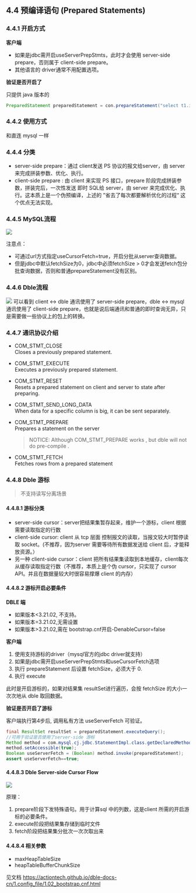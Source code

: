 ## 4.4 预编译语句 (Prepared Statements)


### 4.4.1 开启方式
**客户端**
- 如果是jdbc需开启useServerPrepStmts，此时才会使用 server-side prepare，否则属于 client-side prepare。
- 其他语言的 driver通常不用配置选项。

**验证是否开启了**

只提供 java 版本的
``` java
PreparedStatement preparedStatement = con.prepareStatement("select t1.id from no_sharding_t1 t1 where t1.id=?"); //可用于验证是否使用了dble 侧 prepare assert preparedStatement instanceof ServerPreparedStatement;
```

### 4.4.2 使用方式
和直连 mysql 一样


### 4.4.4 分类
- server-side prepare：通过 client发送 PS 协议的报文给server，由 server来完成拼装参数、优化、执行。 
- client-side prepare : 由 client 来实现 PS 接口，prepare 阶段完成拼装参数，拼装完后，一次性发送 即时 SQL给 server，由 server 来完成优化、执行。这本质上是一个伪预编译，上述的 ”省去了每次都要解析优化的过程“ 这个优点无法实现。



### 4.4.5 MySQL流程

![](pic/4.4.1.png)

注意点：

- 可通过url方式指定useCursorFetch=true，开启分批从server查询数据。
- 但是jdbc中默认fetchSize为0，jdbc中必须fetchSize > 0才会发送fetch包分批查询数据，否则和普通prepareStatement没有区别。

### 4.4.6 Dble流程

![](pic/4.4.2.png)
可以看到  client <-> dble 通讯使用了 server-side prepare，dble  <-> mysql 通讯使用了 client-side prepare，也就是说后端通讯和普通的即时查询无异，只是需要做一些协议上的包上的转换。


### 4.4.7 通讯协议介绍

* COM\_STMT_CLOSE  
  Closes a previously prepared statement.
* COM\_STMT_EXECUTE  
  Executes a previously prepared statement.

* COM\_STMT_RESET   
  Resets a prepared statement on client and server to state after preparing.
* COM\_STMT\_SEND\_LONG_DATA  
  When data for a specific column is big, it can be sent separately.

* COM\_STMT\_PREPARE  
  Prepares a statement on the server
  > NOTICE:  Although COM_STMT_PREPARE  works , but dble will not do pre-compile .

* COM\_STMT_FETCH  
  Fetches rows from a prepared statement



### 4.4.8 Dble 游标

> 不支持读写分离场景

#### 4.4.8.1 游标分类
- server-side  cursor：server把结果集暂存起来，维护一个游标，client 根据需要读取指定的行数
- client-side cursor: client 从 tcp 层面 控制报文的读取，当报文较大时暂停读取 socket。(不推荐，因为server 需要等待所有数据发送给 client 后，才能释放资源。）
- 另一种 client-side cursor：client 把所有结果集读取到本地缓存，client每次从缓存读取指定行数（不推荐，本质上是个伪 cursor，只实现了 cursor API。并且在数据量较大时很容易撑爆 client 的内存）
#### 4.4.8.2 游标开启必要条件
**DBLE 端**

- 如果版本<3.21.02, 不支持。
- 如果版本=3.21.02,无需设置
- 如果版本>3.21.02,需在 bootstrap.cnf开启-DenableCursor=false

**客户端**

1. 使用支持游标的driver（mysql官方的jdbc driver就支持）
2. 如果是jdbc需开启useServerPrepStmts和useCursorFetch选项
3. 执行 prepareStatement 后设置 fetchSize，必须大于 0.
4. 执行 execute

此时是开启游标的，如果对结果集 resultSet进行遍历，会按 fetchSize 的大小一次次地从 dble 取回数据。

**验证是否开启了游标**

客户端执行第4步后, 调用私有方法 useServerFetch 可验证。

``` java
final ResultSet resultSet = preparedStatement.executeQuery();
//可用于验证是否使用了server-side 游标
Method method = com.mysql.cj.jdbc.StatementImpl.class.getDeclaredMethod("useServerFetch");
method.setAccessible(true);
Boolean useServerFetch = (Boolean) method.invoke(preparedStatement);
assert useServerFetch==true;
```




#### 4.4.8.3 Dble Server-side Cursor Flow

![](pic/4.4.4.png)

原理：

1. prepare阶段下发特殊语句。用于计算sql 中的列数，这是client 所需的开启游标的必要条件。
2. execute阶段把结果集存储到临时文件
3. fetch阶段把结果集分批次一次次取出来

#### 4.4.8.4 相关参数
- maxHeapTableSize
- heapTableBufferChunkSize

见文档 https://actiontech.github.io/dble-docs-cn/1.config_file/1.02_bootstrap.cnf.html

